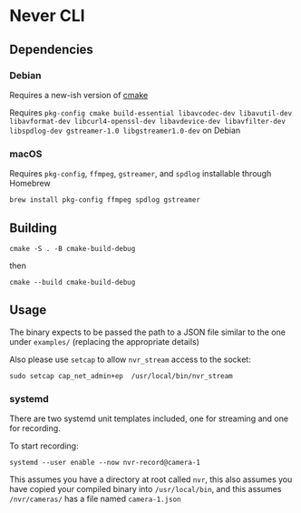 # Never CLI

## Dependencies

### Debian

Requires a new-ish version of [cmake](https://apt.kitware.com/)

Requires `pkg-config cmake build-essential libavcodec-dev libavutil-dev libavformat-dev libcurl4-openssl-dev libavdevice-dev libavfilter-dev libspdlog-dev gstreamer-1.0 libgstreamer1.0-dev` on Debian

### macOS
Requires `pkg-config`, `ffmpeg`, `gstreamer`, and `spdlog` installable through Homebrew

```shell
brew install pkg-config ffmpeg spdlog gstreamer
```
## Building

```shell
cmake -S . -B cmake-build-debug   
```
then 

```shell
cmake --build cmake-build-debug   
```


## Usage

The binary expects to be passed the path to a JSON file similar to the one under `examples/`
(replacing the appropriate details)

Also please use `setcap` to allow `nvr_stream` access to the socket:

```shell
sudo setcap cap_net_admin+ep  /usr/local/bin/nvr_stream
```

### systemd

There are two systemd unit templates included, one for streaming and one for recording. 

To start recording:
```shell
systemd --user enable --now nvr-record@camera-1
```
This assumes you have a directory at root called `nvr`, 
this also assumes you have copied your compiled binary into `/usr/local/bin`, 
and this assumes `/nvr/cameras/` has a file named `camera-1.json`

